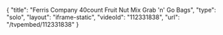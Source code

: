 {
    "title": "Ferris Company 40count Fruit   Nut Mix Grab 'n' Go Bags",
    "type": "solo",
    "layout": "iframe-static",
    "videoId": "112331838",
    "url": "\/tvpembed\/112331838"
}